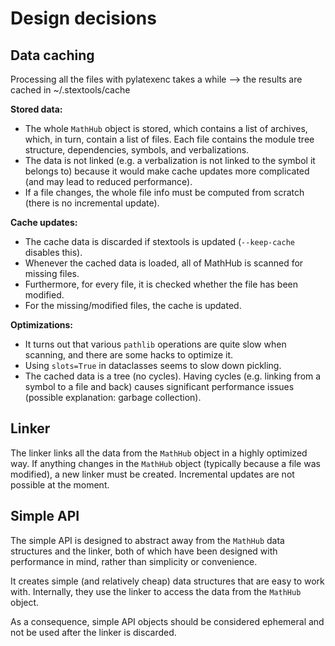 # Design decisions

## Data caching
Processing all the files with pylatexenc takes a while ⟶ the results are cached in ~/.stextools/cache

**Stored data:**
* The whole `MathHub` object is stored, which contains a list of archives, which, in turn, contain a list of files.
  Each file contains the module tree structure, dependencies, symbols, and verbalizations.
* The data is not linked (e.g. a verbalization is not linked to the symbol it belongs to)
  because it would make cache updates more complicated (and may lead to reduced performance).
* If a file changes, the whole file info must be computed from scratch (there is no incremental update).

**Cache updates:**
* The cache data is discarded if stextools is updated (`--keep-cache` disables this).
* Whenever the cached data is loaded, all of MathHub is scanned for missing files.
* Furthermore, for every file, it is checked whether the file has been modified.
* For the missing/modified files, the cache is updated.

**Optimizations:**
* It turns out that various `pathlib` operations are quite slow when scanning, and there are some hacks to optimize it.
* Using `slots=True` in dataclasses seems to slow down pickling.
* The cached data is a tree (no cycles). Having cycles (e.g. linking from a symbol to a file and back) causes
  significant performance issues (possible explanation: garbage collection).


## Linker
The linker links all the data from the `MathHub` object in a highly optimized way.
If anything changes in the `MathHub` object (typically because a file was modified), a new linker must be created.
Incremental updates are not possible at the moment.

## Simple API
The simple API is designed to abstract away from the `MathHub` data structures and the linker,
both of which have been designed with performance in mind, rather than simplicity or convenience.

It creates simple (and relatively cheap) data structures that are easy to work with.
Internally, they use the linker to access the data from the `MathHub` object.

As a consequence, simple API objects should be considered ephemeral and not be used after the linker is discarded.
